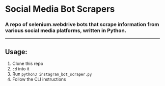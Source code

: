 # Social Media Bot Scrapers
### A repo of selenium.webdrive bots that scrape information from various social media platforms, written in Python.
___
## Usage:
1) Clone this repo
2) `cd` into it
3) Run `python3 instagram_bot_scraper.py`
4) Follow the CLI instructions